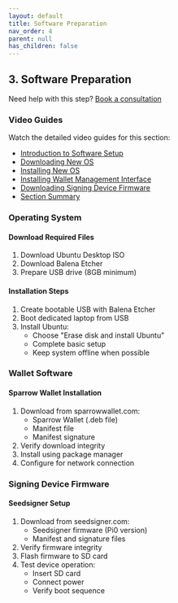 ```yaml
---
layout: default
title: Software Preparation
nav_order: 4
parent: null
has_children: false
---
```


## 3. Software Preparation

Need help with this step? [Book a consultation](https://thebitcoinbackup.com/services)

### Video Guides
Watch the detailed video guides for this section:
- [Introduction to Software Setup](https://archive.org/details/the-bitcoin-backup-self-inheritance-protocol/Section+3+-+Lesson+1.mp4)
- [Downloading New OS](https://archive.org/details/the-bitcoin-backup-self-inheritance-protocol/Section+3+-+Lesson+2.mp4)
- [Installing New OS](https://archive.org/details/the-bitcoin-backup-self-inheritance-protocol/Section+3+-+Lesson+3.mp4)
- [Installing Wallet Management Interface](https://archive.org/details/the-bitcoin-backup-self-inheritance-protocol/Section+3+-+Lesson+4.mp4)
- [Downloading Signing Device Firmware](https://archive.org/details/the-bitcoin-backup-self-inheritance-protocol/Section+3+-+Lesson+5.mp4)
- [Section Summary](https://archive.org/details/the-bitcoin-backup-self-inheritance-protocol/Section+3+-+Lesson+6.mp4)

### Operating System

#### Download Required Files
1. Download Ubuntu Desktop ISO
2. Download Balena Etcher
3. Prepare USB drive (8GB minimum)

#### Installation Steps
1. Create bootable USB with Balena Etcher
2. Boot dedicated laptop from USB
3. Install Ubuntu:
   - Choose "Erase disk and install Ubuntu"
   - Complete basic setup
   - Keep system offline when possible

### Wallet Software

#### Sparrow Wallet Installation
1. Download from sparrowwallet.com:
   - Sparrow Wallet (.deb file)
   - Manifest file
   - Manifest signature
2. Verify download integrity
3. Install using package manager
4. Configure for network connection

### Signing Device Firmware

#### Seedsigner Setup
1. Download from seedsigner.com:
   - Seedsigner firmware (Pi0 version)
   - Manifest and signature files
2. Verify firmware integrity
3. Flash firmware to SD card
4. Test device operation:
   - Insert SD card
   - Connect power
   - Verify boot sequence
